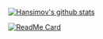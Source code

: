 [![Hansimov's github stats](https://github-readme-stats.vercel.app/api?username=Hansimov&show_icons=true&theme=chartreuse-dark)](https://github.com/Hansimov)

<!-- [![Top Langs](https://github-readme-stats.vercel.app/api/top-langs/?username=Hansimov&langs_count=10&hide=HTML,TeX,JavaScript,Jupyter%20Notebook,makefile)](https://github.com/Hansimov) -->

[![ReadMe Card](https://github-readme-stats.vercel.app/api/pin/?username=Hansimov&repo=unp&show_owner)](https://github.com/Hansimov/unp)
